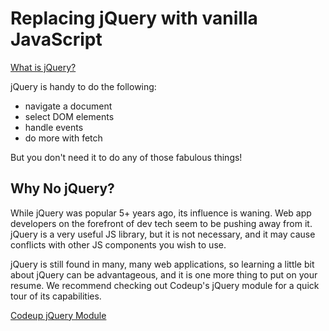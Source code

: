 # Replacing jQuery with vanilla JavaScript

[What is jQuery?](https://java.codeup.com/jquery/)

jQuery is handy to do the following:

- navigate a document
- select DOM elements
- handle events
- do more with fetch

But you don't need it to do any of those fabulous things! 

## Why No jQuery?

While jQuery was popular 5+ years ago, its influence is waning. Web app developers on the forefront of dev tech seem to be pushing away from it. jQuery is a very useful JS library, but it is not necessary, and it may cause conflicts with other JS components you wish to use.

jQuery is still found in many, many web applications, so learning a little bit about jQuery can be advantageous, and it is one more thing to put on your resume. We recommend checking out Codeup's jQuery module for a quick tour of its capabilities.

[Codeup jQuery Module](https://java.codeup.com/jquery/introduction/)
